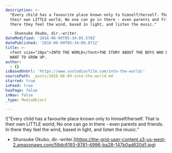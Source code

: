 ```yaml
---
description: >-
  "Every child has a favourite place known only to himself/herself. That is
  their own LITTLE world, No one can go in there - even parents and friends. In
  there they feel the wind, based in light, and listen the music."

  - Shunsuke Okubo, dir.-writer.
dateModified: '2016-06-09T05:34:05.578Z'
datePublished: '2016-06-09T05:34:09.871Z'
title: >-
  <font size="20px">INTO THE WORLD</font>THE STORY ABOUT THE BOYS WHO DO NOT
  WANT TO GROW UP.
author:
  - {}
isBasedOnUrl: 'https://www.sostudiosfilm.com/into-the-world/'
sourcePath: _posts/2016-06-09-into-the-world.md
starred: true
inFeed: true
hasPage: false
inNav: false
_type: MediaObject

---
```

!["Every child has a favourite place known only to himself/herself. That is their own LITTLE world, No one can go in there - even parents and friends. In there they feel the wind, based in light, and listen the music."
- Shunsuke Okubo, dir.-writer.](https://the-grid-user-content.s3-us-west-2.amazonaws.com/59dc6193-8781-4996-ba28-147b0ad620d1.jpg)